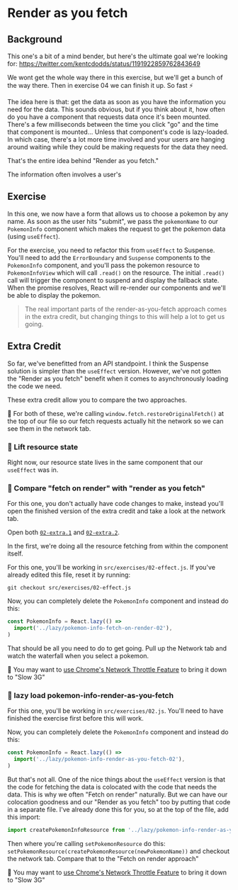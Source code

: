 # Render as you fetch

## Background

This one's a bit of a mind bender, but here's the ultimate goal we're looking
for: https://twitter.com/kentcdodds/status/1191922859762843649

We wont get the whole way there in this exercise, but we'll get a bunch of the
way there. Then in exercise 04 we can finish it up. So fast ⚡

The idea here is that: get the data as soon as you have the information you need
for the data. This sounds obvious, but if you think about it, how often do you
have a component that requests data once it's been mounted. There's a few
milliseconds between the time you click "go" and the time that component is
mounted... Unless that component's code is lazy-loaded. In which case, there's a
lot more time involved and your users are hanging around waiting while they
could be making requests for the data they need.

That's the entire idea behind "Render as you fetch."

The information often involves a user's

## Exercise

In this one, we now have a form that allows us to choose a pokemon by any name.
As soon as the user hits "submit", we pass the `pokemonName` to our
`PokemonInfo` component which makes the request to get the pokemon data (using
`useEffect`).

For the exercise, you need to refactor this from `useEffect` to Suspense. You'll
need to add the `ErrorBoundary` and `Suspense` components to the `PokemonInfo`
component, and you'll pass the pokemon resource to `PokemonInfoView` which will
call `.read()` on the resource. The initial `.read()` call will trigger the
component to suspend and display the fallback state. When the promise resolves,
React will re-render our components and we'll be able to display the pokemon.

> The real important parts of the render-as-you-fetch approach comes in the
> extra credit, but changing things to this will help a lot to get us going.

## Extra Credit

So far, we've benefitted from an API standpoint. I think the Suspense solution
is simpler than the `useEffect` version. However, we've not gotten the "Render
as you fetch" benefit when it comes to asynchronously loading the code we need.

These extra credit allow you to compare the two approaches.

🦉 For both of these, we're calling `window.fetch.restoreOriginalFetch()` at the
top of our file so our fetch requests actually hit the network so we can see
them in the network tab.

### 💯 Lift resource state

Right now, our resource state lives in the same component that our `useEffect`
was in.

### 💯 Compare "fetch on render" with "render as you fetch"

For this one, you don't actually have code changes to make, instead you'll open
the finished version of the extra credit and take a look at the network tab.

Open both
[`02-extra.1`](http://localhost:3000/isolated/exercises-final/02-extra.1) and
[`02-extra.2`](http://localhost:3000/isolated/exercises-final/02-extra.2).

In the first, we're doing all the resource fetching from within the component
itself.

For this one, you'll be working in `src/exercises/02-effect.js`. If you've
already edited this file, reset it by running:

```
git checkout src/exercises/02-effect.js
```

Now, you can completely delete the `PokemonInfo` component and instead do this:

```javascript
const PokemonInfo = React.lazy(() =>
  import('../lazy/pokemon-info-fetch-on-render-02'),
)
```

That should be all you need to do to get going. Pull up the Network tab and
watch the waterfall when you select a pokemon.

📜 You may want to
[use Chrome's Network Throttle Feature](https://developers.google.com/web/tools/chrome-devtools/network#throttle)
to bring it down to "Slow 3G"

### 💯 lazy load pokemon-info-render-as-you-fetch

For this one, you'll be working in `src/exercises/02.js`. You'll need to have
finished the exercise first before this will work.

Now, you can completely delete the `PokemonInfo` component and instead do this:

```javascript
const PokemonInfo = React.lazy(() =>
  import('../lazy/pokemon-info-render-as-you-fetch-02'),
)
```

But that's not all. One of the nice things about the `useEffect` version is that
the code for fetching the data is colocated with the code that needs the data.
This is why we often "Fetch on render" naturally. But we can have our colocation
goodness and our "Render as you fetch" too by putting that code in a separate
file. I've already done this for you, so at the top of the file, add this
import:

```javascript
import createPokemonInfoResource from '../lazy/pokemon-info-render-as-you-fetch-02.data'
```

Then where you're calling `setPokemonResource` do this:
`setPokemonResource(createPokemonResource(newPokemonName))` and checkout the
network tab. Compare that to the "Fetch on render approach"

📜 You may want to
[use Chrome's Network Throttle Feature](https://developers.google.com/web/tools/chrome-devtools/network#throttle)
to bring it down to "Slow 3G"
